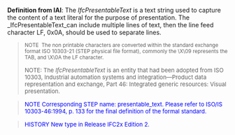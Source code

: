**Definition
from IAI**: The _IfcPresentableText_ is a text string used to capture the content of a text literal for the purpose of presentation. The _IfcPresentableText_can include multiple lines of text, then the line feed character LF, 0x0A, should be used to separate lines.&nbsp;

> <small>NOTE
&nbsp;The non printable characters are converted within the
standard exchange format ISO 10303-21 (STEP physical file format),
commonly
the
\X\09 represents the TAB, and \X\0A the LF character.</small>
> 
> <font size="-1">NOTE: The
  <i>IfcPresentableText</i>
is an entity that had been adopted from ISO 10303, Industrial
automation systems and integration&mdash;Product data
representation and exchange, Part 46: Integrated generic resources:
Visual presentation.</font>
> 


> <font color="#0000ff" size="-1"> NOTE Corresponding
STEP name: presentable_text. Please refer to ISO/IS 10303-46:1994, p.
133 for the final definition of the formal standard. </font>

> <font color="#0000ff" size="-1">HISTORY New type in
Release IFC2x Edition 2.</font>